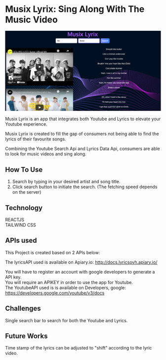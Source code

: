 # Musix Lyrix: Sing Along With The Music Video

![ThumbnailScreenshot](/Screenshot_Musix_Lyrix.png)

Musix Lyrix is an app that integrates both Youtube and Lyrics to elevate your Youtube experience.

Musix Lyrix is created to fill the gap of consumers not being able to find the lyrics of their favourite songs.

Combining the Youtube Search Api and Lyrics Data Api, consumers are able to look for music videos and sing along.

## **How To Use**

1. Search by typing in your desired artist and song title.
2. Click search button to initiate the search. (The fetching speed depends on the server)

## **Technology**

REACTJS  
TAILWIND CSS

## **APIs used**

This Project is created based on 2 APIs below:

The lyricsAPI used is available on Apiary.io: http://docs.lyricsovh.apiary.io/

You will have to register an account with google developers to generate a API key.  
You will require an APIKEY in order to use the app for Youtube.  
The YoutubeAPI used is is available on Developers, google: https://developers.google.com/youtube/v3/docs

## **Challenges**

Single search bar to search for both the Youtube and Lyrics.

## **Future Works**

Time stamp of the lyrics can be adjusted to "shift" according to the lyric video.
